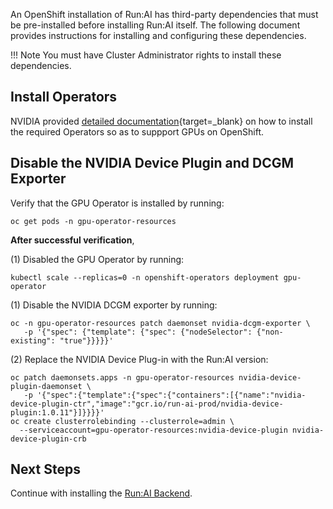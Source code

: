 
An OpenShift installation of Run:AI has third-party dependencies that must be pre-installed before installing Run:AI itself. The following document provides instructions for installing and configuring these dependencies.

!!! Note
    You must have Cluster Administrator rights to install these dependencies. 

## Install Operators 

NVIDIA provided [detailed documentation](https://docs.nvidia.com/datacenter/cloud-native/openshift/introduction.html){target=_blank} on how to install the required Operators so as to suppport GPUs on OpenShift. 

## Disable the NVIDIA Device Plugin and DCGM Exporter

Verify that the GPU Operator is installed by running:

```
oc get pods -n gpu-operator-resources
```

__After successful verification__, 

(1) Disabled the GPU Operator by running:

```
kubectl scale --replicas=0 -n openshift-operators deployment gpu-operator
```

(1) Disable the NVIDIA DCGM exporter by running:

```
oc -n gpu-operator-resources patch daemonset nvidia-dcgm-exporter \
   -p '{"spec": {"template": {"spec": {"nodeSelector": {"non-existing": "true"}}}}}'
```

(2) Replace the NVIDIA Device Plug-in with the Run:AI version:

```
oc patch daemonsets.apps -n gpu-operator-resources nvidia-device-plugin-daemonset \
   -p '{"spec":{"template":{"spec":{"containers":[{"name":"nvidia-device-plugin-ctr","image":"gcr.io/run-ai-prod/nvidia-device-plugin:1.0.11"}]}}}}'
oc create clusterrolebinding --clusterrole=admin \
  --serviceaccount=gpu-operator-resources:nvidia-device-plugin nvidia-device-plugin-crb
```
<!-- oc -n gpu-operator-resources patch daemonset nvidia-device-plugin-daemonset \
  -p '{"spec": {"template": {"spec": {"nodeSelector": {"non-existing": "true"}}}}}' -->


## Next Steps

Continue with installing the [Run:AI Backend](backend.md).
